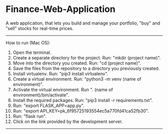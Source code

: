 # Finance-Web-Application
A web application, that lets you build and manage your portfolio, "buy" and "sell" stocks for real-time prices.

--------------------------------------------------------------------------------------------------------------

How to run (Mac OS):

1. Open the terminal.
2. Create a separate directory for the project. Run: "mkdir (project name)".
3. Move into the directory you created. Run: "cd (project name)".
4. Save the files from the repository to a directory you previously created.
5. Install virtualenv. Run: "pip3 install virtualenv".
6. Create a virtual environment. Run: "python3 -m venv (name of environment)".
7. Activate the virtual environment. Run ". (name of environment)/bin/activate".
8. Install the required packages. Run: "pip3 install -r requirements.txt".
9. Run: "export FLASK_APP=app.py".
10. Run: "export API_KEY=pk_6f95725193554ec5a770fd41ca52fb30".
11. Run: "flask run".
12. Click on the link provided by the development server.

--------------------------------------------------------------------------------------------------------------

